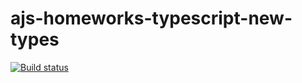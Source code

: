 # ajs-homeworks-typescript-new-types
[![Build status](https://ci.appveyor.com/api/projects/status/574jyj8jjqfyadyd?svg=true)](https://ci.appveyor.com/project/a-naraikin/ajs-homeworks-typescript-new-types)